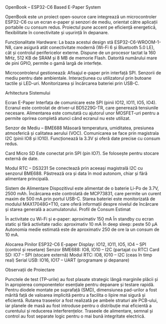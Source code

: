 OpenBook – ESP32-C6 Based E-Paper System

OpenBook este un proiect open-source care integrează un microcontroler ESP32-C6 cu un ecran e-paper și senzori de mediu, orientat către aplicații portabile cu consum redus. 
Proiectul pune accent pe eficiență energetică, flexibilitate în conectivitate și ușurință în depanare.

Funcționalitate Hardware:
La baza acestui design stă ESP32-C6-WROOM-1-N8, care asigură atât conectivitate modernă (Wi-Fi 6 și Bluetooth 5.0 LE), cât și controlul perifericelor externe. Dispune de un procesor tactat la 160 MHz, 512 KB de SRAM și 8 MB de memorie Flash. Datorită numărului mare de pini GPIO, permite o gamă largă de interfețe.

Microcontrolerul gestionează:
Afisajul e-paper prin interfață SPI.
Senzorii de mediu pentru date ambientale.
Interacțiunea cu utilizatorul prin butoane tactile și LED-uri.
Monitorizarea și încărcarea bateriei prin USB-C.

Arhitectura Sistemului

Ecran E-Paper
Interfața de comunicare este SPI (pinii IO12, IO11, IO5, IO4).
Ecranul este controlat de driver-ul BD5229G-TR, care generează tensiunile necesare.
Alimentarea este comutată cu ajutorul unor MOSFET-uri pentru a permite oprirea completă atunci când ecranul nu este utilizat.

Senzor de Mediu – BME688
Măsoară temperatura, umiditatea, presiunea atmosferică și calitatea aerului (VOC).
Comunicarea se face prin magistrala I2C (pinii IO8 și IO10).
Funcționează la 3.3V și oferă date precise cu consum redus.

Card Micro SD
Este conectat prin SPI (pin IO7). Se folosește pentru stocare externă de date.

Modul RTC – DS3231
Se conectează prin aceeași magistrală I2C cu senzorul BME688. Păstrează ora și data în mod autonom, chiar și fără alimentare principală.

Sistem de Alimentare
Dispozitivul este alimentat de o baterie Li-Po de 3.7V, 2500 mAh.
Încărcarea este controlată de MCP73831, care permite un curent maxim de 500 mA prin portul USB-C.
Starea bateriei este monitorizată de modulul MAX17048G+T10, care oferă informații despre nivelul de încărcare și starea generală a acumulatorului.
Profil de Consum Estimat

În activitate cu Wi-Fi și e-paper: aproximativ 150 mA
În standby cu ecran static și fără activitate radio: aproximativ 10 mA
În deep sleep: peste 50 µA
Autonomia medie estimată este de aproximativ 250 de ore la un consum de 10 mA.

Alocarea Pinilor ESP32-C6
E-paper Display: IO12, IO11, IO5, IO4 – SPI (control și resetare)
Senzor BME688: IO8, IO10 – I2C (partajat cu RTC)
Card SD: IO7 – SPI (stocare externă)
Modul RTC: IO8, IO10 – I2C (ceas în timp real)
Serial USB: IO16, IO17 – UART (programare și depanare)

Observații de Proiectare

Punctele de test (TP-urile) au fost plasate strategic lângă marginile plăcii și în apropierea componentelor esențiale pentru depanare și testare rapidă.
Pentru diodele montate pe suprafață (SMD), dimensiunea pad-urilor a fost mărită față de valoarea implicită pentru a facilita o lipire mai sigură și eficientă.
Rutarea traseelor a fost realizată pe ambele straturi ale PCB-ului, iar planele de masă au fost introduse pentru o distribuție mai eficientă a curentului și reducerea interferențelor.
Traseele de alimentare, semnal și control au fost separate logic pentru o mai bună integritate electrică.
